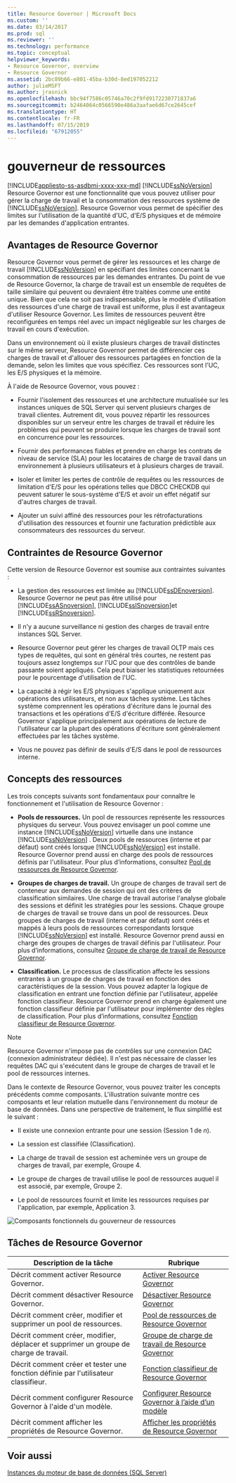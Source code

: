 ```yaml
---
title: Resource Governor | Microsoft Docs
ms.custom: ''
ms.date: 03/14/2017
ms.prod: sql
ms.reviewer: ''
ms.technology: performance
ms.topic: conceptual
helpviewer_keywords:
- Resource Governor, overview
- Resource Governor
ms.assetid: 2bc89b66-e801-45ba-b30d-8ed197052212
author: julieMSFT
ms.author: jrasnick
ms.openlocfilehash: bbc94f7586c05746a70c2f9fd9172230771837a6
ms.sourcegitcommit: b2464064c0566590e486a3aafae6d67ce2645cef
ms.translationtype: HT
ms.contentlocale: fr-FR
ms.lasthandoff: 07/15/2019
ms.locfileid: "67912055"
---
```

# <a name="resource-governor"></a>gouverneur de ressources
[!INCLUDE[appliesto-ss-asdbmi-xxxx-xxx-md](../../includes/appliesto-ss-asdbmi-xxxx-xxx-md.md)]
  [!INCLUDE[ssNoVersion](../../includes/ssnoversion-md.md)] Resource Governor est une fonctionnalité que vous pouvez utiliser pour gérer la charge de travail et la consommation des ressources système de [!INCLUDE[ssNoVersion](../../includes/ssnoversion-md.md)]. Resource Governor vous permet de spécifier des limites sur l'utilisation de la quantité d'UC, d'E/S physiques et de mémoire par les demandes d'application entrantes.  
  
## <a name="benefits-of-resource-governor"></a>Avantages de Resource Governor  
 Resource Governor vous permet de gérer les ressources et les charge de travail [!INCLUDE[ssNoVersion](../../includes/ssnoversion-md.md)] en spécifiant des limites concernant la consommation de ressources par les demandes entrantes. Du point de vue de Resource Governor, la charge de travail est un ensemble de requêtes de taille similaire qui peuvent ou devraient être traitées comme une entité unique. Bien que cela ne soit pas indispensable, plus le modèle d'utilisation des ressources d'une charge de travail est uniforme, plus il est avantageux d'utiliser Resource Governor. Les limites de ressources peuvent être reconfigurées en temps réel avec un impact négligeable sur les charges de travail en cours d'exécution.  
  
 Dans un environnement où il existe plusieurs charges de travail distinctes sur le même serveur, Resource Governor permet de différencier ces charges de travail et d'allouer des ressources partagées en fonction de la demande, selon les limites que vous spécifiez. Ces ressources sont l'UC, les E/S physiques et la mémoire.  
  
 À l'aide de Resource Governor, vous pouvez :  
  
-   Fournir l'isolement des ressources et une architecture mutualisée sur les instances uniques de SQL Server qui servent plusieurs charges de travail clientes. Autrement dit, vous pouvez répartir les ressources disponibles sur un serveur entre les charges de travail et réduire les problèmes qui peuvent se produire lorsque les charges de travail sont en concurrence pour les ressources.  
  
-   Fournir des performances fiables et prendre en charge les contrats de niveau de service (SLA) pour les locataires de charge de travail dans un environnement à plusieurs utilisateurs et à plusieurs charges de travail.  
  
-   Isoler et limiter les pertes de contrôle de requêtes ou les ressources de limitation d'E/S pour les opérations telles que DBCC CHECKDB qui peuvent saturer le sous-système d'E/S et avoir un effet négatif sur d'autres charges de travail.  
  
-   Ajouter un suivi affiné des ressources pour les rétrofacturations d'utilisation des ressources et fournir une facturation prédictible aux consommateurs des ressources du serveur.  
  
## <a name="resource-governor-constraints"></a>Contraintes de Resource Governor  
 Cette version de Resource Governor est soumise aux contraintes suivantes :  
  
-   La gestion des ressources est limitée au [!INCLUDE[ssDEnoversion](../../includes/ssdenoversion-md.md)]. Resource Governor ne peut pas être utilisé pour [!INCLUDE[ssASnoversion](../../includes/ssasnoversion-md.md)], [!INCLUDE[ssISnoversion](../../includes/ssisnoversion-md.md)]et [!INCLUDE[ssRSnoversion](../../includes/ssrsnoversion-md.md)].  
  
-   Il n'y a aucune surveillance ni gestion des charges de travail entre instances SQL Server.  
  
-   Resource Governor peut gérer les charges de travail OLTP mais ces types de requêtes, qui sont en général très courtes, ne restent pas toujours assez longtemps sur l'UC pour que des contrôles de bande passante soient appliqués. Cela peut biaiser les statistiques retournées pour le pourcentage d'utilisation de l'UC.  
  
-   La capacité à régir les E/S physiques s'applique uniquement aux opérations des utilisateurs, et non aux tâches système. Les tâches système comprennent les opérations d'écriture dans le journal des transactions et les opérations d'E/S d'écriture différée. Resource Governor s'applique principalement aux opérations de lecture de l'utilisateur car la plupart des opérations d'écriture sont généralement effectuées par les tâches système.  
  
-   Vous ne pouvez pas définir de seuils d'E/S dans le pool de ressources interne.  
  
## <a name="resource-concepts"></a>Concepts des ressources  
 Les trois concepts suivants sont fondamentaux pour connaître le fonctionnement et l'utilisation de Resource Governor :  
  
-   **Pools de ressources.** Un pool de ressources représente les ressources physiques du serveur. Vous pouvez envisager un pool comme une instance [!INCLUDE[ssNoVersion](../../includes/ssnoversion-md.md)] virtuelle dans une instance [!INCLUDE[ssNoVersion](../../includes/ssnoversion-md.md)] . Deux pools de ressources (interne et par défaut) sont créés lorsque [!INCLUDE[ssNoVersion](../../includes/ssnoversion-md.md)] est installé. Resource Governor prend aussi en charge des pools de ressources définis par l'utilisateur. Pour plus d’informations, consultez [Pool de ressources de Resource Governor](../../relational-databases/resource-governor/resource-governor-resource-pool.md).  
  
-   **Groupes de charges de travail.** Un groupe de charges de travail sert de conteneur aux demandes de session qui ont des critères de classification similaires. Une charge de travail autorise l'analyse globale des sessions et définit les stratégies pour les sessions. Chaque groupe de charges de travail se trouve dans un pool de ressources. Deux groupes de charges de travail (interne et par défaut) sont créés et mappés à leurs pools de ressources correspondants lorsque [!INCLUDE[ssNoVersion](../../includes/ssnoversion-md.md)] est installé. Resource Governor prend aussi en charge des groupes de charges de travail définis par l'utilisateur. Pour plus d’informations, consultez [Groupe de charge de travail de Resource Governor](../../relational-databases/resource-governor/resource-governor-workload-group.md).  
  
-   **Classification.** Le processus de classification affecte les sessions entrantes à un groupe de charges de travail en fonction des caractéristiques de la session. Vous pouvez adapter la logique de classification en entrant une fonction définie par l'utilisateur, appelée fonction classifieur. Resource Governor prend en charge également une fonction classifieur définie par l'utilisateur pour implémenter des règles de classification. Pour plus d’informations, consultez [Fonction classifieur de Resource Governor](../../relational-databases/resource-governor/resource-governor-classifier-function.md).  
  
> [!NOTE]  
>  Resource Governor n'impose pas de contrôles sur une connexion DAC (connexion administrateur dédiée). Il n'est pas nécessaire de classer les requêtes DAC qui s'exécutent dans le groupe de charges de travail et le pool de ressources internes.  
  
 Dans le contexte de Resource Governor, vous pouvez traiter les concepts précédents comme composants. L'illustration suivante montre ces composants et leur relation mutuelle dans l'environnement du moteur de base de données. Dans une perspective de traitement, le flux simplifié est le suivant :  
  
-   Il existe une connexion entrante pour une session (Session 1 de *n*).  
  
-   La session est classifiée (Classification).  
  
-   La charge de travail de session est acheminée vers un groupe de charges de travail, par exemple, Groupe 4.  
  
-   Le groupe de charges de travail utilise le pool de ressources auquel il est associé, par exemple, Groupe 2.  
  
-   Le pool de ressources fournit et limite les ressources requises par l'application, par exemple, Application 3.  
  
 ![Composants fonctionnels du gouverneur de ressources](../../relational-databases/resource-governor/media/rg-basic-funct-components.gif "Composants fonctionnels du gouverneur de ressources")  
  
## <a name="resource-governor-tasks"></a>Tâches de Resource Governor  
  
|Description de la tâche|Rubrique|  
|----------------------|-----------|  
|Décrit comment activer Resource Governor.|[Activer Resource Governor](../../relational-databases/resource-governor/enable-resource-governor.md)|  
|Décrit comment désactiver Resource Governor.|[Désactiver Resource Governor](../../relational-databases/resource-governor/disable-resource-governor.md)|  
|Décrit comment créer, modifier et supprimer un pool de ressources.|[Pool de ressources de Resource Governor](../../relational-databases/resource-governor/resource-governor-resource-pool.md)|  
|Décrit comment créer, modifier, déplacer et supprimer un groupe de charge de travail.|[Groupe de charge de travail de Resource Governor](../../relational-databases/resource-governor/resource-governor-workload-group.md)|  
|Décrit comment créer et tester une fonction définie par l'utilisateur classifieur.|[Fonction classifieur de Resource Governor](../../relational-databases/resource-governor/resource-governor-classifier-function.md)|  
|Décrit comment configurer Resource Governor à l'aide d'un modèle.|[Configurer Resource Governor à l’aide d’un modèle](../../relational-databases/resource-governor/configure-resource-governor-using-a-template.md)|  
|Décrit comment afficher les propriétés de Resource Governor.|[Afficher les propriétés de Resource Governor](../../relational-databases/resource-governor/view-resource-governor-properties.md)|  
  
## <a name="see-also"></a>Voir aussi  
 [Instances du moteur de base de données &#40;SQL Server&#41;](../../database-engine/configure-windows/database-engine-instances-sql-server.md)  
  
  

